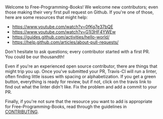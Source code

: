 Welcome to Free-Programming-Books! We welcome new contributors; even those making their very first pull request on Github. If you're one of those, here are some resources that might help:

- https://www.youtube.com/watch?v=0fKg7e37bQE
- https://www.youtube.com/watch?v=G1I3HF4YWEw
- https://guides.github.com/activities/hello-world/
- https://help.github.com/articles/about-pull-requests/

Don't hesitate to ask questions; every contributor started with a first PR. You could be our thousandth!

Even if you're an experienced open source contributor, there are things that might trip you up. Once you've submitted your PR, Travis-CI will run a linter, often finding little issues with spacing or alphabetization. If you get a green button, everything is ready for review, but if not, click on the travis link to find out what the linter didn't like. Fix the problem and add a commit to your PR.

Finally, if you're not sure that the resource you want to add is appropriate for Free-Programming-Books, read through the guidelines in [CONTRIBUTING](/CONTRIBUTING.md).
